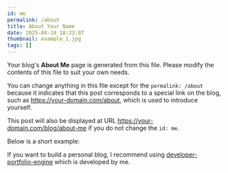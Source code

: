 ```yaml
---
id: me
permalink: /about
title: About Your Name
date: 2025-04-18 18:23:07
thumbnail: example_1.jpg
tags: []
---
```


Your blog's **About Me** page is generated from this file. Please modify the contents of this file to suit your own needs.

You can change anything in this file except for the `permalink: /about` because it indicates that this post corresponds to a special link on the blog, such as https://your-domain.com/about, which is used to introduce yourself.

This post will also be displayed at URL https://your-domain.com/blog/about-me if you do not change the `id: me`.

Below is a short example:

If you want to build a personal blog, I recommend using [developer-portfolio-engine](https://github.com/developer-portfolios/developer-portfolio-engine) which is developed by me.
